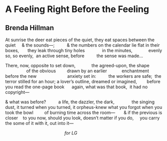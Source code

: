# A Feeling Right Before the Feeling
## Brenda Hillman
At sunrise the deer eat
pieces of the quiet, they eat spaces
between the quiet
    & the sounds—;
         & the numbers on the calendar
lie flat in their boxes,
      they leak through tiny holes
             in the minutes,
            evenly so, so evenly,
 an active sense, before
         the sense was made…

There, now, opposite to set down,
            the agreed-upon, the shape
                 of the obvious
        drawn by an earlier
           enchantment before the new
                        anxiety set in:
         the workers are safe;
 the terror stilled for an hour;
a lover’s outline, dreamed or imagined,
       before you read the one-page book
     again, what was that book,
 it had no copyright—

& what was before?
         a life, the dazzler, the dark,
             the singing dust, it turned
when you turned, it orpheus-knew
what you forgot when you took the bowl
        of burning time across the room—
      & if the previous is closer
   to you now, should you
look, doesn’t matter if you do,
    you carry the some of it
with it, out into it—

                                                _for LG_